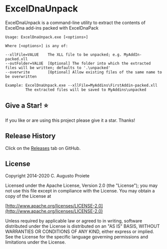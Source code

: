 # ExcelDnaUnpack

ExcelDnaUnpack is a command-line utility to extract the contents of ExcelDna add-ins packed with ExcelDnaPack

```
Usage: ExcelDnaUnpack.exe [<options>]

Where [<options>] is any of:

--xllFile=VALUE    The XLL file to be unpacked; e.g. MyAddIn-packed.xll
--outFolder=VALUE  [Optional] The folder into which the extracted files will be written; defaults to '.\unpacked'
--overwrite        [Optional] Allow existing files of the same name to be overwritten

Example: ExcelDnaUnpack.exe --xllFile=MyAddins\FirstAddin-packed.xll
         The extracted files will be saved to MyAddins\unpacked
```

## Give a Star! :star:

If you like or are using this project please give it a star. Thanks!

## Release History

Click on the [Releases](https://github.com/augustoproiete/ExcelDnaUnpack/releases) tab on GitHub.

## License   
Copyright 2014-2020 C. Augusto Proiete

Licensed under the Apache License, Version 2.0 (the "License");
you may not use this file except in compliance with the License.
You may obtain a copy of the License at

[http://www.apache.org/licenses/LICENSE-2.0](http://www.apache.org/licenses/LICENSE-2.0)

Unless required by applicable law or agreed to in writing, software
distributed under the License is distributed on an "AS IS" BASIS,
WITHOUT WARRANTIES OR CONDITIONS OF ANY KIND, either express or implied.
See the License for the specific language governing permissions and
limitations under the License.
